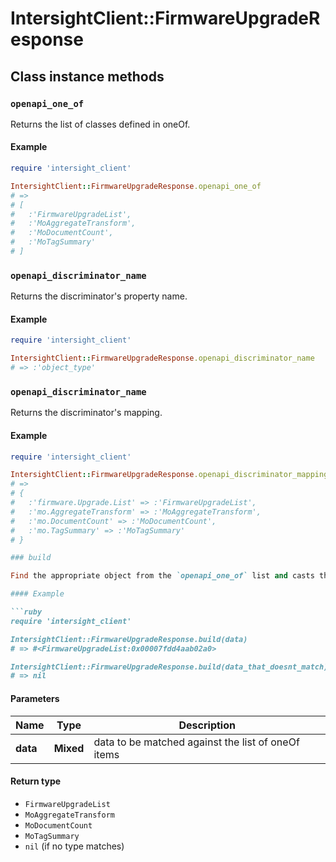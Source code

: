 # IntersightClient::FirmwareUpgradeResponse

## Class instance methods

### `openapi_one_of`

Returns the list of classes defined in oneOf.

#### Example

```ruby
require 'intersight_client'

IntersightClient::FirmwareUpgradeResponse.openapi_one_of
# =>
# [
#   :'FirmwareUpgradeList',
#   :'MoAggregateTransform',
#   :'MoDocumentCount',
#   :'MoTagSummary'
# ]
```

### `openapi_discriminator_name`

Returns the discriminator's property name.

#### Example

```ruby
require 'intersight_client'

IntersightClient::FirmwareUpgradeResponse.openapi_discriminator_name
# => :'object_type'
```

### `openapi_discriminator_name`

Returns the discriminator's mapping.

#### Example

```ruby
require 'intersight_client'

IntersightClient::FirmwareUpgradeResponse.openapi_discriminator_mapping
# =>
# {
#   :'firmware.Upgrade.List' => :'FirmwareUpgradeList',
#   :'mo.AggregateTransform' => :'MoAggregateTransform',
#   :'mo.DocumentCount' => :'MoDocumentCount',
#   :'mo.TagSummary' => :'MoTagSummary'
# }

### build

Find the appropriate object from the `openapi_one_of` list and casts the data into it.

#### Example

```ruby
require 'intersight_client'

IntersightClient::FirmwareUpgradeResponse.build(data)
# => #<FirmwareUpgradeList:0x00007fdd4aab02a0>

IntersightClient::FirmwareUpgradeResponse.build(data_that_doesnt_match)
# => nil
```

#### Parameters

| Name | Type | Description |
| ---- | ---- | ----------- |
| **data** | **Mixed** | data to be matched against the list of oneOf items |

#### Return type

- `FirmwareUpgradeList`
- `MoAggregateTransform`
- `MoDocumentCount`
- `MoTagSummary`
- `nil` (if no type matches)

